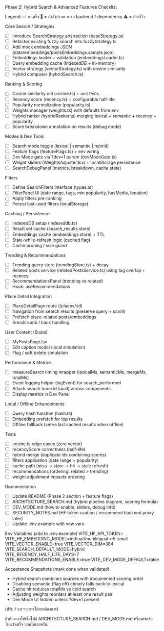 Phase 2: Hybrid Search & Advanced Features Checklist

Legend:
✅ = เสร็จ  🚧 = กำลังทำ  💤 = รอ backend / dependency  ⚠️ = ต้องรีวิว

Core Search / Strategies
- [ ] Introduce SearchStrategy abstraction (baseStrategy.ts)
- [ ] Refactor existing fuzzy search into fuzzyStrategy.ts
- [ ] Add mock embeddings JSON (data/embeddings/postsEmbeddings.sample.json)
- [ ] Embeddings loader + validation (embeddingsLoader.ts)
- [ ] Query embedding cache (IndexedDB + in-memory)
- [ ] Vector strategy (vectorStrategy.ts) with cosine similarity
- [ ] Hybrid composer (hybridSearch.ts)

Ranking & Scoring
- [ ] Cosine similarity util (cosine.ts) + unit tests
- [ ] Recency score (recency.ts) + configurable half-life
- [ ] Popularity normalization (popularity.ts)
- [ ] Weights manager (weights.ts) with defaults from env
- [ ] Hybrid ranker (hybridRanker.ts) merging lexical + semantic + recency + popularity
- [ ] Score breakdown annotation on results (debug mode)

Modes & Dev Tools
- [ ] Search mode toggle (lexical | semantic | hybrid)
- [ ] Feature flags (featureFlags.ts) + env wiring
- [ ] Dev Mode gate via ?dev=1 param (devModeGate.ts)
- [ ] Weight sliders (WeightsAdjuster.tsx) + localStorage persistence
- [ ] SearchDebugPanel (metrics, breakdown, cache state)

Filters
- [ ] Define SearchFilters interface (types.ts)
- [ ] FilterPanel UI (date range, tags, min popularity, hasMedia, location)
- [ ] Apply filters pre-ranking
- [ ] Persist last-used filters (localStorage)

Caching / Persistence
- [ ] IndexedDB setup (indexeddb.ts)
- [ ] Result set cache (search_results store)
- [ ] Embeddings cache (embeddings store) + TTL
- [ ] Stale-while-refresh logic (cached flag)
- [ ] Cache pruning / size guard

Trending & Recommendations
- [ ] Trending query store (trendingStore.ts) + decay
- [ ] Related posts service (relatedPostsService.ts) using tag overlap + recency
- [ ] RecommendationsPanel (trending vs related)
- [ ] Hook: useRecommendations

Place Detail Integration
- [ ] PlaceDetailPage route (/places/:id)
- [ ] Navigation from search results (preserve query + scroll)
- [ ] Prefetch place-related posts/embeddings
- [ ] Breadcrumb / back handling

User Content (Stubs)
- [ ] MyPostsPage.tsx
- [ ] Edit caption modal (local simulation)
- [ ] Flag / soft delete simulation

Performance & Metrics
- [ ] measureSearch timing wrapper (lexicalMs, semanticMs, mergeMs, totalMs)
- [ ] Event logging helper (logEvent) for search_performed
- [ ] Attach search trace id (uuid) across components
- [ ] Display metrics in Dev Panel

Local / Offline Enhancements
- [ ] Query hash function (hash.ts)
- [ ] Embedding prefetch for top results
- [ ] Offline fallback (serve last cached results when offline)

Tests
- [ ] cosine.ts edge cases (zero vector)
- [ ] recencyScore correctness (half-life)
- [ ] hybrid merge (duplicate ids combining scores)
- [ ] filters application (date range + popularity)
- [ ] cache path (miss -> store -> hit -> stale refresh)
- [ ] recommendations (ordering: related > trending)
- [ ] weight adjustment impacts ordering

Documentation
- [ ] Update README (Phase 2 section + feature flags)
- [ ] ARCHITECTURE_SEARCH.md (hybrid pipeline diagram, scoring formula)
- [ ] DEV_MODE.md (how to enable, sliders, debug info)
- [ ] SECURITY_NOTES.md (HF token caution / recommend backend proxy later)
- [ ] Update .env.example with new vars

Env Variables (add to .env.example)
VITE_HF_API_TOKEN=
VITE_HF_EMBEDDING_MODEL=intfloat/multilingual-e5-small
VITE_VECTOR_ENABLE=true
VITE_VECTOR_DIM=384
VITE_SEARCH_DEFAULT_MODE=hybrid
VITE_RECENCY_HALF_LIFE_DAYS=7
VITE_RECOMMENDATIONS_ENABLE=true
VITE_DEV_MODE_DEFAULT=false

Acceptance Snapshots (mark done when validated)
- Hybrid search combines sources with documented scoring order
- Disabling semantic (flag off) cleanly falls back to lexical
- Cache hit reduces totalMs vs cold search
- Adjusting weights reorders at least one result pair
- Dev Mode UI hidden unless ?dev=1 present

(ปรับ / ลบ รายการได้ตามต้องการ)

ถ้าต้องการให้เริ่มไฟล์ ARCHITECTURE_SEARCH.md / DEV_MODE.md หรือมาร์คข้อไหนว่าเสร็จ บอกได้เลยครับ.